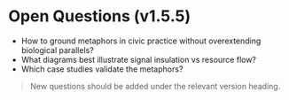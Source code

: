 # Open Questions (v1.5.5)

- How to ground metaphors in civic practice without overextending biological parallels?
- What diagrams best illustrate signal insulation vs resource flow?
- Which case studies validate the metaphors?

> New questions should be added under the relevant version heading.
